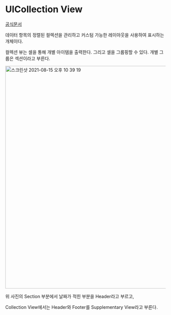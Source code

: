 # UICollection View

[공식문서](https://developer.apple.com/documentation/uikit/uicollectionview)

데이터 항목의 정렬된 컬렉션을 관리하고 커스텀 가능한 레이아웃을 사용하여 표시하는 개체이다.

컬렉션 뷰는 셀을 통해 개별 아이템을 출력한다. 그리고 셀을 그룹핑할 수 있다. 개별 그룹은 섹션이라고 부른다.

<img width="700" alt="스크린샷 2021-08-15 오후 10 39 19" src="https://user-images.githubusercontent.com/70311145/129480505-76981136-b3a9-44e1-9603-bd63ea9d610c.png">

위 사진의 Section 부분에서 날짜가 적힌 부분을 Header라고 부르고,

Collection View에서는 Header와 Footer를 Supplementary View라고 부른다.
